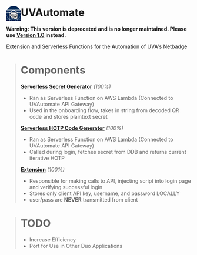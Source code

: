 # <img src="/uvautomate-extension/public/icons/uva128.png" width="40" align="left"> UVAutomate
**Warning: This version is deprecated and is no longer maintained. Please use [Version 1.0](https://github.com/fakeecity/UVAutomate-V1) instead.**

Extension and Serverless Functions for the Automation of UVA's Netbadge

> # Components
> **[Serverless Secret Generator](https://github.com/Alpha-Iota-Omega/UVAutomate/tree/main/lambda-onboarding)** *(100%)*
> - Ran as Serverless Function on AWS Lambda (Connected to UVAutomate API Gateway)
> - Used in the onboarding flow, takes in string from decoded QR code and stores plaintext secret
>
> **[Serverless HOTP Code Generator](https://github.com/Alpha-Iota-Omega/UVAutomate/tree/main/lambda-auth)** *(100%)*
> - Ran as Serverless Function on AWS Lambda (Connected to UVAutomate API Gateway)
> - Called during login, fetches secret from DDB and returns current iterative HOTP
>
> **[Extension](https://github.com/Alpha-Iota-Omega/UVAutomate/tree/main/uvautomate-extension)** *(100%)*
> - Responsible for making calls to API, injecting script into login page and verifying successful login
> - Stores only client API key, username, and password LOCALLY
> - user/pass are **NEVER** transmitted from client

> # TODO
> - Increase Efficiency
> - Port for Use in Other Duo Applications
